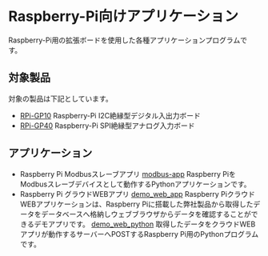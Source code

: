 # Raspberry-Pi向けアプリケーション

Raspberry-Pi用の拡張ボードを使用した各種アプリケーションプログラムです。

## 対象製品
対象の製品は下記としています。

- [RPi-GP10](https://github.com/ratocsystems/rpi-gp10) Raspberry-Pi I2C絶縁型デジタル入出力ボード
- [RPi-GP40](https://github.com/ratocsystems/rpi-gp40) Raspberry-Pi SPI絶縁型アナログ入力ボード

## アプリケーション
- Raspberry Pi Modbusスレーブアプリ
  [modbus-app](https://github.com/ratocsystems/raspberry-pi/modbus-app) Raspberry PiをModbusスレーブデバイスとして動作するPythonアプリケーションです。
- Raspberry Pi グラウドWEBアプリ
  [demo_web_app](https://github.com/ratocsystems/raspberry-pi/demo_web_app) Raspberry PiクラウドWEBアプリケーションは、Raspberry Piに搭載した弊社製品から取得したデータをデータベースへ格納しウェブブラウザからデータを確認することができるデモアプリです。
  [demo_web_python](https://github.com/ratocsystems/raspberry-pi/demo_web_python) 取得したデータをクラウドWEBアプリが動作するサーバーへPOSTするRaspberry Pi用のPythonプログラムです。
